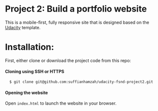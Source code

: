 Project 2: Build a portfolio website
====================================

This is a mobile-first, fully responsive site that is designed based on the [Udacity](https://storage.googleapis.com/supplemental_media/udacityu/2655898586/design-mockup-portfolio.pdf) template.

# Installation:
First, either clone or download the project code from this repo:

#### Cloning using SSH or HTTPS
```
  $ git clone git@github.com:suffianhamzah/udacity-fsnd-project2.git
```

#### Opening the website
Open ```index.html``` to launch the website in your browser.